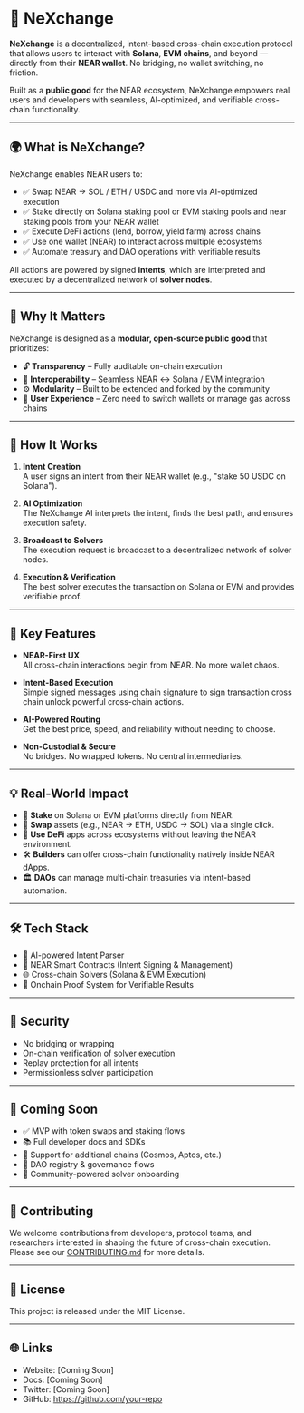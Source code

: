 # 🔀 NeXchange

**NeXchange** is a decentralized, intent-based cross-chain execution protocol that allows users to interact with **Solana**, **EVM chains**, and beyond — directly from their **NEAR wallet**. No bridging, no wallet switching, no friction.

Built as a **public good** for the NEAR ecosystem, NeXchange empowers real users and developers with seamless, AI-optimized, and verifiable cross-chain functionality.

---

## 🌍 What is NeXchange?

NeXchange enables NEAR users to:

- ✅ Swap NEAR → SOL / ETH / USDC and more via AI-optimized execution
- ✅ Stake directly on Solana staking pool or EVM staking pools and near staking pools from your NEAR wallet
- ✅ Execute DeFi actions (lend, borrow, yield farm) across chains
- ✅ Use one wallet (NEAR) to interact across multiple ecosystems
- ✅ Automate treasury and DAO operations with verifiable results

All actions are powered by signed **intents**, which are interpreted and executed by a decentralized network of **solver nodes**.

---

## 🧱 Why It Matters

NeXchange is designed as a **modular, open-source public good** that prioritizes:

- 🔓 **Transparency** – Fully auditable on-chain execution
- 🔁 **Interoperability** – Seamless NEAR ↔ Solana / EVM integration
- ⚙️ **Modularity** – Built to be extended and forked by the community
- 👤 **User Experience** – Zero need to switch wallets or manage gas across chains

---

## 🤖 How It Works

1. **Intent Creation**  
   A user signs an intent from their NEAR wallet (e.g., "stake 50 USDC on Solana").

2. **AI Optimization**  
   The NeXchange AI interprets the intent, finds the best path, and ensures execution safety.

3. **Broadcast to Solvers**  
   The execution request is broadcast to a decentralized network of solver nodes.

4. **Execution & Verification**  
   The best solver executes the transaction on Solana or EVM and provides verifiable proof.

---

## 🌟 Key Features

- **NEAR-First UX**  
  All cross-chain interactions begin from NEAR. No more wallet chaos.

- **Intent-Based Execution**  
  Simple signed messages using chain signature to sign transaction cross chain unlock powerful cross-chain actions.

- **AI-Powered Routing**  
  Get the best price, speed, and reliability without needing to choose.

- **Non-Custodial & Secure**  
  No bridges. No wrapped tokens. No central intermediaries.

---

## 💡 Real-World Impact

- 🧾 **Stake** on Solana or EVM platforms directly from NEAR.
- 🔄 **Swap** assets (e.g., NEAR → ETH, USDC → SOL) via a single click.
- 🧠 **Use DeFi** apps across ecosystems without leaving the NEAR environment.
- 🛠 **Builders** can offer cross-chain functionality natively inside NEAR dApps.
- 🏛 **DAOs** can manage multi-chain treasuries via intent-based automation.

---

## 🛠 Tech Stack

- 🧠 AI-powered Intent Parser
- 🔗 NEAR Smart Contracts (Intent Signing & Management)
- 🌐 Cross-chain Solvers (Solana & EVM Execution)
- 📜 Onchain Proof System for Verifiable Results

---

## 🔐 Security

- No bridging or wrapping
- On-chain verification of solver execution
- Replay protection for all intents
- Permissionless solver participation

---

## 🚀 Coming Soon

- ✅ MVP with token swaps and staking flows
- 📚 Full developer docs and SDKs
- 🌉 Support for additional chains (Cosmos, Aptos, etc.)
- 🧱 DAO registry & governance flows
- 💬 Community-powered solver onboarding

---

## 🤝 Contributing

We welcome contributions from developers, protocol teams, and researchers interested in shaping the future of cross-chain execution. Please see our [CONTRIBUTING.md](./CONTRIBUTING.md) for more details.

---

## 📄 License

This project is released under the MIT License.

---

## 🌐 Links

- Website: [Coming Soon]
- Docs: [Coming Soon]
- Twitter: [Coming Soon]
- GitHub: https://github.com/your-repo
